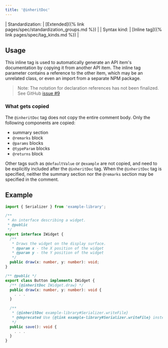 ```yaml
---
title: '@inheritDoc'
---
```


| Standardization: | [Extended]({% link pages/spec/standardization_groups.md %}) |
| Syntax kind: | [Inline tag]({% link pages/spec/tag_kinds.md %}) |

## Usage

This inline tag is used to automatically generate an API item's documentation by copying it from another
API item. The inline tag parameter contains a reference to the other item, which may be an unrelated class,
or even an import from a separate NPM package.

> Note: The notation for declaration references has not been finalized. See GitHub
> [issue #9](https://github.com/microsoft/tsdoc/issues/9)

### What gets copied

The `@inheritDoc` tag does not copy the entire comment body. Only the following components are copied:

- summary section
- `@remarks` block
- `@params` blocks
- `@typeParam` blocks
- `@returns` block

Other tags such as `@defaultValue` or `@example` are not copied, and need to be explicitly included after
the `@inheritDoc` tag. When the `@inheritDoc` tag is specified, neither the summary section nor the `@remarks`
section may be specified in the comment.

## Example

```ts
import { Serializer } from 'example-library';

/**
 * An interface describing a widget.
 * @public
 */
export interface IWidget {
  /**
   * Draws the widget on the display surface.
   * @param x - the X position of the widget
   * @param y - the Y position of the widget
   */
  public draw(x: number, y: number): void;
}

/** @public */
export class Button implements IWidget {
  /** {@inheritDoc IWidget.draw} */
  public draw(x: number, y: number): void {
    . . .
  }

  /**
   * {@inheritDoc example-library#Serializer.writeFile}
   * @deprecated Use {@link example-library#Serializer.writeFile} instead.
   */
  public save(): void {
    . . .
  }
}
```
